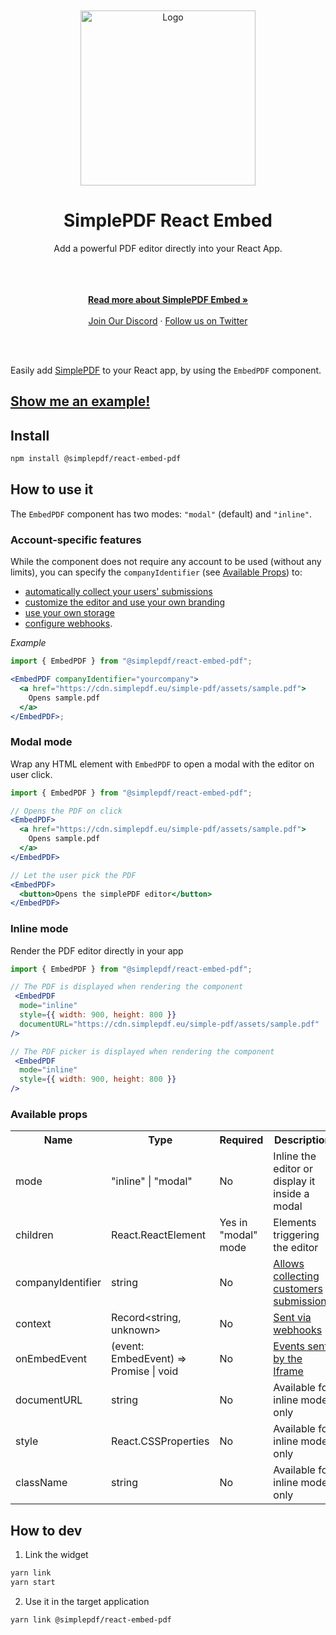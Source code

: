 </br>
</br>
<div align="center">
  <a href="https://simplepdf.eu" target="_blank">
  <picture>
    <source media="(prefers-color-scheme: dark)" srcset="https://cdn.simplepdf.eu/simple-pdf/assets/simplepdf-github-white.png">
    <img src="https://cdn.simplepdf.eu/simple-pdf/assets/simplepdf-github.png" width="280" alt="Logo"/>
  </picture>
  </a>
</div>
<h1 align="center">SimplePDF React Embed</h1>
<div align="center">
Add a powerful PDF editor directly into your React App.
</div>
</br>
</br>
<p align="center">
<br/>
<a href="https://simplepdf.eu/embed" rel="dofollow"><strong>Read more about SimplePDF Embed »</strong></a>
<br/>
<br/>
<a href="https://discord.gg/n6M8jb5GEP">Join Our Discord</a>
  ·
<a href="https://twitter.com/simple_pdf">Follow us on Twitter</a>
</p>
<br/>
<br/>

Easily add [SimplePDF](https://simplepdf.eu) to your React app, by using the `EmbedPDF` component.

## [Show me an example!](https://replit.com/@bendersej/Simple-PDF-Embed)

## Install

```sh
npm install @simplepdf/react-embed-pdf
```

## How to use it

The `EmbedPDF` component has two modes: `"modal"` (default) and `"inline"`.

### Account-specific features

While the component does not require any account to be used (without any limits), you can specify the `companyIdentifier` (see [Available Props](#available-props)) to:

- [automatically collect your users' submissions](https://simplepdf.eu/embed)
- [customize the editor and use your own branding](https://simplepdf.eu/help/how-to/customize-the-pdf-editor-and-add-branding)
- [use your own storage](https://simplepdf.eu/help/how-to/use-your-own-s3-bucket-storage-for-pdf-form-submissions)
- [configure webhooks](https://simplepdf.eu/help/how-to/configure-webhooks-pdf-form-submissions).

_Example_

```jsx
import { EmbedPDF } from "@simplepdf/react-embed-pdf";

<EmbedPDF companyIdentifier="yourcompany">
  <a href="https://cdn.simplepdf.eu/simple-pdf/assets/sample.pdf">
    Opens sample.pdf
  </a>
</EmbedPDF>;
```

### Modal mode

Wrap any HTML element with `EmbedPDF` to open a modal with the editor on user click.

```jsx
import { EmbedPDF } from "@simplepdf/react-embed-pdf";

// Opens the PDF on click
<EmbedPDF>
  <a href="https://cdn.simplepdf.eu/simple-pdf/assets/sample.pdf">
    Opens sample.pdf
  </a>
</EmbedPDF>

// Let the user pick the PDF
<EmbedPDF>
  <button>Opens the simplePDF editor</button>
</EmbedPDF>
```

### Inline mode

Render the PDF editor directly in your app

```jsx
import { EmbedPDF } from "@simplepdf/react-embed-pdf";

// The PDF is displayed when rendering the component
 <EmbedPDF
  mode="inline"
  style={{ width: 900, height: 800 }}
  documentURL="https://cdn.simplepdf.eu/simple-pdf/assets/sample.pdf"
/>

// The PDF picker is displayed when rendering the component
 <EmbedPDF
  mode="inline"
  style={{ width: 900, height: 800 }}
/>
```

### <a id="available-props"></a>Available props

<table>
  <tr>
    <th>Name</th>
    <th>Type</th>
    <th>Required</th>
    <th>Description</th>
  </tr>
  <tr>
    <td>mode</td>
    <td>"inline" | "modal"</td>
    <td>No</td>
    <td>Inline the editor or display it inside a modal</td>
  </tr>
  <tr>
    <td>children</td>
    <td>React.ReactElement</td>
    <td>Yes in "modal" mode</td>
    <td>Elements triggering the editor</td>
  </tr>
  <tr>
    <td>companyIdentifier</td>
    <td>string</td>
    <td>No</td>
    <td><a href="https://simplePDF.eu/embed">Allows collecting customers submissions</a></td>
  </tr>
  <tr>
    <td>context</td>
    <td>Record&lt;string, unknown&gt;</td>
    <td>No</td>
    <td><a href="https://simplepdf.eu/help/how-to/configure-webhooks-pdf-form-submissions#events">Sent via webhooks</a></td>
  </tr>
  <tr>
    <td>onEmbedEvent</td>
    <td>(event: EmbedEvent) => Promise<void> | void</td>
    <td>No</td>
    <td><a href="https://github.com/SimplePDF/simplepdf-embed/blob/main/documentation/IFRAME.md#iframe-communication">Events sent by the Iframe</a></td>
  </tr>
  <tr>
    <td>documentURL</td>
    <td>string</td>
    <td>No</td>
    <td>Available for inline mode only</td>
  </tr>
  <tr>
    <td>style</td>
    <td>React.CSSProperties</td>
    <td>No</td>
    <td>Available for inline mode only</td>
  </tr>
  <tr>
    <td>className</td>
    <td>string</td>
    <td>No</td>
    <td>Available for inline mode only</td>
  </tr>
</table>

## How to dev

1. Link the widget

```sh
yarn link
yarn start
```

2. Use it in the target application

```sh
yarn link @simplepdf/react-embed-pdf
```
